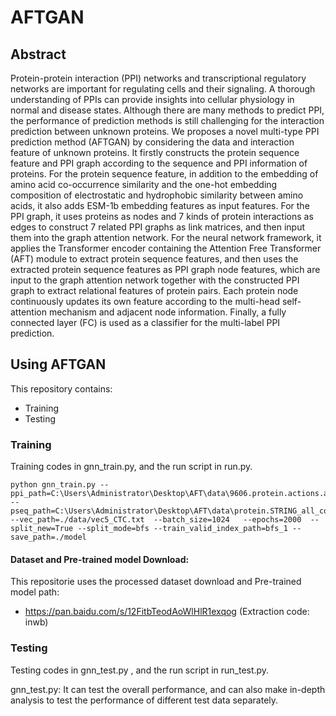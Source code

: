 # AFTGAN

## Abstract

Protein-protein interaction (PPI) networks and transcriptional regulatory networks are important for regulating cells and their signaling. A thorough understanding of PPIs can provide insights into cellular physiology in normal and disease states. Although there are many methods to predict PPI, the performance of prediction methods is still challenging for the interaction prediction between unknown proteins. We proposes a novel multi-type PPI prediction method (AFTGAN) by considering the data and interaction feature of unknown proteins. It firstly constructs the protein sequence feature and PPI graph according to the sequence and PPI information of proteins. For the protein sequence feature, in addition to the embedding of amino acid co-occurrence similarity and the one-hot embedding composition of electrostatic and hydrophobic similarity between amino acids, it also adds ESM-1b embedding features as input features. For the PPI graph, it uses proteins as nodes and 7 kinds of protein interactions as edges to construct 7 related PPI graphs as link matrices, and then input them into the graph attention network. For the neural network framework, it applies the Transformer encoder containing the Attention Free Transformer (AFT) module to extract protein sequence features, and then uses the extracted protein sequence features as PPI graph node features, which are input to the graph attention network together with the constructed PPI graph to extract relational features of protein pairs. Each protein node continuously updates its own feature according to the multi-head self-attention mechanism and adjacent node information. Finally, a fully connected layer (FC) is used as a classifier for the multi-label PPI prediction.

## Using AFTGAN

This repository contains:
- Training
- Testing

### Training

Training codes in gnn_train.py, and the run script in run.py.

```   
python gnn_train.py --ppi_path=C:\Users\Administrator\Desktop\AFT\data\9606.protein.actions.all_connected.txt   --pseq_path=C:\Users\Administrator\Desktop\AFT\data\protein.STRING_all_connected.sequences.dictionary.tsv  --vec_path=./data/vec5_CTC.txt  --batch_size=1024   --epochs=2000  --split_new=True --split_mode=bfs --train_valid_index_path=bfs_1 --save_path=./model

```

#### Dataset and Pre-trained model Download:

This repositorie uses the processed dataset download and Pre-trained model path:
- https://pan.baidu.com/s/12FitbTeodAoWlHlR1exqog  (Extraction code: inwb)

### Testing

Testing codes in gnn_test.py , and the run script in run_test.py.

gnn_test.py: It can test the overall performance, and can also make in-depth analysis to test the performance of different test data separately. 
